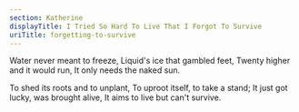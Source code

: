 ```yaml
---
section: Katherine
displayTitle: I Tried So Hard To Live That I Forgot To Survive
uriTitle: forgetting-to-survive
---
```


Water never meant to freeze,
Liquid's ice that gambled feet,
Twenty higher and it would run,
It only needs the naked sun.

To shed its roots and to unplant,
To uproot itself, to take a stand;
It just got lucky, was brought alive,
It aims to live but can't survive.
